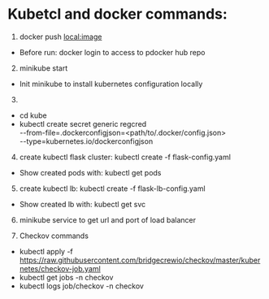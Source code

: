 # Kubetcl and docker commands:
1. docker push <local:image>
  * Before run: docker login to access to pdocker hub repo
2. minikube start
  * Init minikube to install kubernetes configuration locally
3. 
  * cd kube
  * kubectl create secret generic regcred \
    --from-file=.dockerconfigjson=<path/to/.docker/config.json> \
    --type=kubernetes.io/dockerconfigjson
4. create kubectl flask cluster: kubectl create -f flask-config.yaml
  * Show created pods with: kubectl get pods
5. create kubectl lb: kubectl create -f flask-lb-config.yaml
  * Show created lb with: kubectl get svc
6. minikube service <load-balancer-name> to get url and port of load balancer

7. Checkov commands
  * kubectl apply -f https://raw.githubusercontent.com/bridgecrewio/checkov/master/kubernetes/checkov-job.yaml
  * kubectl get jobs -n checkov
  * kubectl logs job/checkov -n checkov